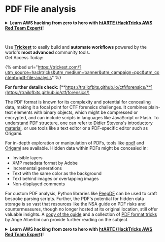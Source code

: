# PDF File analysis

<details>

<summary><strong>Learn AWS hacking from zero to hero with</strong> <a href="https://training.hacktricks.xyz/courses/arte"><strong>htARTE (HackTricks AWS Red Team Expert)</strong></a><strong>!</strong></summary>

Other ways to support HackTricks:

* If you want to see your **company advertised in HackTricks** or **download HackTricks in PDF** Check the [**SUBSCRIPTION PLANS**](https://github.com/sponsors/carlospolop)!
* Get the [**official PEASS & HackTricks swag**](https://peass.creator-spring.com)
* Discover [**The PEASS Family**](https://opensea.io/collection/the-peass-family), our collection of exclusive [**NFTs**](https://opensea.io/collection/the-peass-family)
* **Join the** 💬 [**Discord group**](https://discord.gg/hRep4RUj7f) or the [**telegram group**](https://t.me/peass) or **follow** us on **Twitter** 🐦 [**@hacktricks\_live**](https://twitter.com/hacktricks\_live)**.**
* **Share your hacking tricks by submitting PRs to the** [**HackTricks**](https://github.com/carlospolop/hacktricks) and [**HackTricks Cloud**](https://github.com/carlospolop/hacktricks-cloud) github repos.

</details>

<figure><img src="../../../.gitbook/assets/image (45).png" alt=""><figcaption></figcaption></figure>

\
Use [**Trickest**](https://trickest.com/?utm_source=hacktricks&utm_medium=text&utm_campaign=ppc&utm_term=trickest&utm_content=pdf-file-analysis) to easily build and **automate workflows** powered by the world's **most advanced** community tools.\
Get Access Today:

{% embed url="https://trickest.com/?utm_source=hacktricks&utm_medium=banner&utm_campaign=ppc&utm_content=pdf-file-analysis" %}

**For further details check:** [**https://trailofbits.github.io/ctf/forensics/**](https://trailofbits.github.io/ctf/forensics/)

The PDF format is known for its complexity and potential for concealing data, making it a focal point for CTF forensics challenges. It combines plain-text elements with binary objects, which might be compressed or encrypted, and can include scripts in languages like JavaScript or Flash. To understand PDF structure, one can refer to Didier Stevens's [introductory material](https://blog.didierstevens.com/2008/04/09/quickpost-about-the-physical-and-logical-structure-of-pdf-files/), or use tools like a text editor or a PDF-specific editor such as Origami.

For in-depth exploration or manipulation of PDFs, tools like [qpdf](https://github.com/qpdf/qpdf) and [Origami](https://github.com/mobmewireless/origami-pdf) are available. Hidden data within PDFs might be concealed in:

* Invisible layers
* XMP metadata format by Adobe
* Incremental generations
* Text with the same color as the background
* Text behind images or overlapping images
* Non-displayed comments

For custom PDF analysis, Python libraries like [PeepDF](https://github.com/jesparza/peepdf) can be used to craft bespoke parsing scripts. Further, the PDF's potential for hidden data storage is so vast that resources like the NSA guide on PDF risks and countermeasures, though no longer hosted at its original location, still offer valuable insights. A [copy of the guide](http://www.itsecure.hu/library/file/Biztons%C3%A1gi%20%C3%BAtmutat%C3%B3k/Alkalmaz%C3%A1sok/Hidden%20Data%20and%20Metadata%20in%20Adobe%20PDF%20Files.pdf) and a collection of [PDF format tricks](https://github.com/corkami/docs/blob/master/PDF/PDF.md) by Ange Albertini can provide further reading on the subject.

<details>

<summary><strong>Learn AWS hacking from zero to hero with</strong> <a href="https://training.hacktricks.xyz/courses/arte"><strong>htARTE (HackTricks AWS Red Team Expert)</strong></a><strong>!</strong></summary>

Other ways to support HackTricks:

* If you want to see your **company advertised in HackTricks** or **download HackTricks in PDF** Check the [**SUBSCRIPTION PLANS**](https://github.com/sponsors/carlospolop)!
* Get the [**official PEASS & HackTricks swag**](https://peass.creator-spring.com)
* Discover [**The PEASS Family**](https://opensea.io/collection/the-peass-family), our collection of exclusive [**NFTs**](https://opensea.io/collection/the-peass-family)
* **Join the** 💬 [**Discord group**](https://discord.gg/hRep4RUj7f) or the [**telegram group**](https://t.me/peass) or **follow** us on **Twitter** 🐦 [**@hacktricks\_live**](https://twitter.com/hacktricks\_live)**.**
* **Share your hacking tricks by submitting PRs to the** [**HackTricks**](https://github.com/carlospolop/hacktricks) and [**HackTricks Cloud**](https://github.com/carlospolop/hacktricks-cloud) github repos.

</details>
